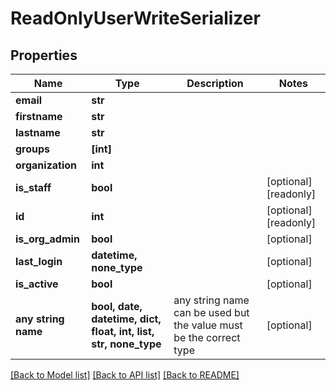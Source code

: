 # ReadOnlyUserWriteSerializer


## Properties
Name | Type | Description | Notes
------------ | ------------- | ------------- | -------------
**email** | **str** |  | 
**firstname** | **str** |  | 
**lastname** | **str** |  | 
**groups** | **[int]** |  | 
**organization** | **int** |  | 
**is_staff** | **bool** |  | [optional] [readonly] 
**id** | **int** |  | [optional] [readonly] 
**is_org_admin** | **bool** |  | [optional] 
**last_login** | **datetime, none_type** |  | [optional] 
**is_active** | **bool** |  | [optional] 
**any string name** | **bool, date, datetime, dict, float, int, list, str, none_type** | any string name can be used but the value must be the correct type | [optional]

[[Back to Model list]](../README.md#documentation-for-models) [[Back to API list]](../README.md#documentation-for-api-endpoints) [[Back to README]](../README.md)


